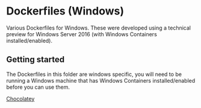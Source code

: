 # Dockerfiles (Windows)
Various Dockerfiles for Windows. These were developed using a technical preview for Windows Server 2016 (with Windows Containers installed/enabled).

## Getting started

The Dockerfiles in this folder are windows specific, you will need to be running a Windows machine that has Windows Containers installed/enabled before you can use them.

[Chocolatey](chocolatey)
